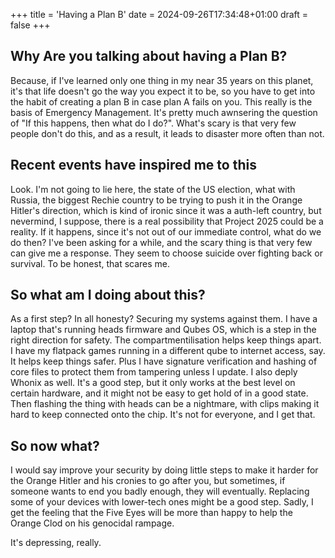 +++
title = 'Having a Plan B'
date = 2024-09-26T17:34:48+01:00
draft = false
+++

## Why Are you talking about having a Plan B?

Because, if I've learned only one thing in my near 35 years on this planet, it's that life doesn't go the way you expect it to be, so you have to get into the habit of creating a plan B in case plan A fails on you. This really is the basis of Emergency Management. It's pretty much awnsering the question of "If this happens, then what do I do?". What's scary is that very few people don't do this, and as a result, it leads to disaster more often than not.

## Recent events have inspired me to this

Look. I'm not going to lie here, the state of the US election, what with Russia, the biggest Rechie country to be trying to push it in the Orange Hitler's direction, which is kind of ironic since it was a auth-left country, but nevermind, I suppose, there is a real possibility that Project 2025 could be a reality. If it happens, since it's not out of our immediate control, what do we do then? I've been asking for a while, and the scary thing is that very few can give me a response. They seem to choose suicide over fighting back or survival. To be honest, that scares me.

## So what am I doing about this?

As a first step? In all honesty? Securing my systems against them. I have a laptop that's running heads firmware and Qubes OS, which is a step in the right direction for safety. The compartmentilisation helps keep things apart. I have my flatpack games running in a different qube to internet access, say. It helps keep things safer. Plus I have signature verification and hashing of core files to protect them from tampering unless I update. I also deply Whonix as well. It's a good step, but it only works at the best level on certain hardware, and it might not be easy to get hold of in a good state. Then flashing the thing with heads can be a nightmare, with clips making it hard to keep connected onto the chip. It's not for everyone, and I get that.

## So now what?

I would say improve your security by doing little steps to make it harder for the Orange Hitler and his cronies to go after you, but sometimes, if someone wants to end you badly enough, they will eventually. Replacing some of your devices with lower-tech ones might be a good step. Sadly, I get the feeling that the Five Eyes will be more than happy to help the Orange Clod on his genocidal rampage.

It's depressing, really.
